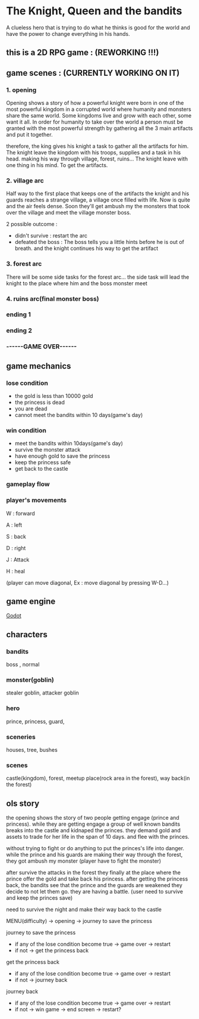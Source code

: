  # The Knight, Queen and the bandits


A clueless hero that is trying to do what he thinks is good for the world and have the power to change everything in his hands.


## this is a 2D RPG game :     (REWORKING !!!)


## game scenes : (CURRENTLY WORKING ON IT)


### 1. opening


Opening shows a story of how a powerful knight were born in one of the most powerful kingdom in a corrupted world
where humanity and monsters share the same world. Some kingdoms live and grow with each other, some want it all. 
In order for humanity to take over the world a person must be granted with the most powerful strength by gathering
all the 3 main artifacts and put it together.


therefore, the king gives his knight a task to gather all the artifacts for him. The knight leave the kingdom with his troops, supplies
and a task in his head. making his way through village, forest, ruins... The knight leave with one thing in his mind. To get the artifacts.


### 2. village arc


Half way to the first place that keeps one of the artifacts the knight and his guards reaches a strange village, a village once filled with life.
Now is quite and the air feels dense. Soon they'll get ambush my the monsters that took over the village and meet the village monster boss.


2 possible outcome : 
- didn't survive : restart the arc
- defeated the boss : The boss tells you a little hints before he is out of breath. and the knight continues his way to get the artifact


### 3. forest arc 


There will be some side tasks for the forest arc... the side task will lead the knight to the place where him and the boss monster meet     


### 4. ruins arc(final monster boss)



### ending 1


### ending 2


### ------GAME OVER------


## game mechanics  


### lose condition 


- the gold is less than 10000 gold
- the princess is dead
- you are dead
- cannot meet the bandits within 10 days(game's day)


### win condition


- meet the bandits within 10days(game's day)
- survive the monster attack
- have enough gold to save the princess
- keep the princess safe
- get back to the castle


### gameplay flow




### player's movements


W : forward


A : left


S : back


D : right


J : Attack


H : heal


(player can move diagonal, Ex : move diagonal by pressing W-D...)


## game engine 


[Godot](https://godotengine.org/)


## characters 


### bandits


boss , normal


### monster(goblin) 


stealer goblin, attacker goblin


### hero 


prince, princess, guard, 


### sceneries 


houses, tree, bushes


### scenes


castle(kingdom), forest, meetup place(rock area in the forest), way back(in the forest)


## ols story 


the opening shows the story of two people getting engage (prince and princess).
while they are getting engage a group of well known bandits breaks into the castle and kidnaped the princes.
they demand gold and assets to trade for her life in the span of 10 days. and flee with the princes.


without trying to fight or do anything to put the princes's life into danger.
while the prince and his guards are making their way through the forest, they got ambush my monster (player have to fight the monster)


after survive the attacks in the forest they finally at the place where the prince offer the gold and take back his princess.
after getting the princess back, the bandits see that the prince and the guards are weakened they decide to not let them go. 
they are having a battle. (user need to survive and keep the princes save)


need to survive the night and make their way back to the castle



MENU(difficulty) ->  opening -> journey to save the princess 


journey to save the princess
- if any of the lose condition become true -> game over -> restart
- if not ->  get the princess back 


get the princess back 
- if any of the lose condition become true -> game over -> restart
- if not -> journey back 


journey back 
- if any of the lose condition become true -> game over -> restart
- if not -> win game -> end screen -> restart?